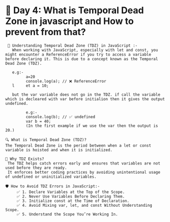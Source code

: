 # 📝 Day 4: What is Temporal Dead Zone in javascript and How to prevent from that?
     
     🚫 Understanding Temporal Dead Zone (TDZ) in JavaScript :-
       When working with JavaScript, especially with let and const, you might encounter a ReferenceError if you try to access a variable before declaring it. This is due to a concept known as the Temporal Dead Zone (TDZ).
       
       e.g:-
             a=20
             console.log(a); // ❌ ReferenceError
       l     et a = 10;
       
       but the var variable does not go in the TDZ. if call the variable which is decleared with var before initialion then it gives the output undefined.
       
             e.g:-
             console.log(b); // ✅ undefined
             var b = 40;
             (In the first example if we use the var then the output is 20.)
       
    🔍 What is Temporal Dead Zone (TDZ)?
    The Temporal Dead Zone is the period between when a let or const variable is hoisted and when it is initialized.
    
    🧠 Why TDZ Exists?
     The TDZ helps catch errors early and ensures that variables are not used before they are ready.
     It enforces better coding practices by avoiding unintentional usage of undefined or uninitialized variables.
     
    🛡️ How to Avoid TDZ Errors in JavaScript:-
         ✅ 1. Declare Variables at the Top of the Scope.
         ✅ 2. Never Use Variables Before Declaring Them.
         ✅ 3. Initialize const at the Time of Declaration.
         ✅ 4. Avoid Mixing var, let, and const Without Understanding Scope.
         ✅ 5. Understand the Scope You’re Working In.
         

 
    
    